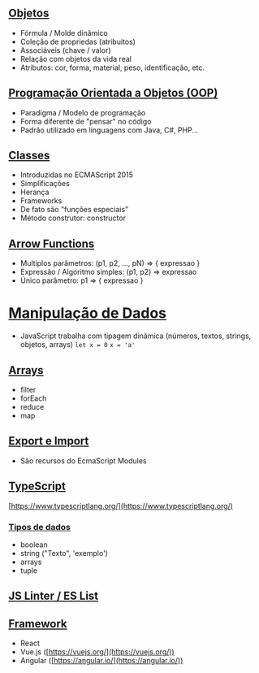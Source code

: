 
## [Objetos](https://github.com/cavalcantemmarcelo/javascript/blob/main/README.md#objetos)

* Fórmula / Molde dinâmico
* Coleção de propriedas (atribuitos)
* Associáveis (chave / valor)
* Relação com objetos da vida real
* Atributos: cor, forma, material, peso, identificação, etc.

## [Programação Orientada a Objetos (OOP)](https://github.com/cavalcantemmarcelo/javascript/blob/main/README.md#programa%C3%A7%C3%A3o-orientada-a-objetos-oop)

* Paradigma / Modelo de programação
* Forma diferente de "pensar" no código
* Padrão utilizado em linguagens com Java, C#, PHP...

## [Classes](https://github.com/cavalcantemmarcelo/javascript/blob/main/README.md#classes)

* Introduzidas no ECMAScript 2015
* Simplificações
* Herança
* Frameworks
* De fato são "funções especiais"
* Método construtor: constructor

## [Arrow Functions](https://github.com/cavalcantemmarcelo/javascript/blob/main/README.md#arrow-functions)

* Multiplos parâmetros: (p1, p2, ..., pN) => { expressao }
* Expressão / Algoritmo simples: (p1, p2) => expressao
* Único parâmetro: p1 => { expressao }

# [Manipulação de Dados](https://github.com/cavalcantemmarcelo/javascript/blob/main/README.md#manipula%C3%A7%C3%A3o-de-dados)

* JavaScript trabalha com tipagem dinâmica (números, textos, strings, objetos, arrays) `let x = 0` `x = 'a'`

## [Arrays](https://github.com/cavalcantemmarcelo/javascript/blob/main/README.md#arrays)

* filter
* forEach
* reduce
* map

## [Export e Import](https://github.com/cavalcantemmarcelo/javascript/blob/main/README.md#export-e-import)

* São recursos do EcmaScript Modules

## [TypeScript](https://github.com/cavalcantemmarcelo/javascript/blob/main/README.md#typescript)

[https://www.typescriptlang.org/](https://www.typescriptlang.org/)

### [Tipos de dados](https://github.com/cavalcantemmarcelo/javascript/blob/main/README.md#tipos-de-dados)

* boolean
* string ("Texto", 'exemplo')
* arrays
* tuple

## [JS Linter / ES List](https://github.com/cavalcantemmarcelo/javascript/blob/main/README.md#js-linter--es-list)

## [Framework](https://github.com/cavalcantemmarcelo/javascript/blob/main/README.md#framework)

* React
* Vue.js ([https://vuejs.org/](https://vuejs.org/))
* Angular ([https://angular.io/](https://angular.io/))
